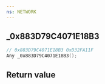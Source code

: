 ```yaml
---
ns: NETWORK
---
```

## _0x883D79C4071E18B3

```c
// 0x883D79C4071E18B3 0xD32FA11F
Any _0x883D79C4071E18B3();
```


## Return value
